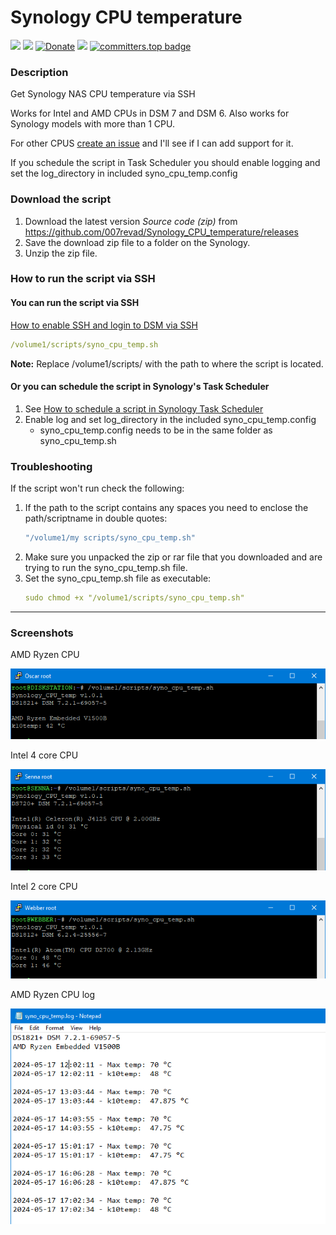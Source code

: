# Synology CPU temperature

<a href="https://github.com/007revad/Synology_CPU_temperature/releases"><img src="https://img.shields.io/github/release/007revad/Synology_CPU_temperature.svg"></a>
<a href="https://hits.seeyoufarm.com"><img src="https://hits.seeyoufarm.com/api/count/incr/badge.svg?url=https%3A%2F%2Fgithub.com%2F007revad%2FSynology_CPU_temperature&count_bg=%2379C83D&title_bg=%23555555&icon=&icon_color=%23E7E7E7&title=views&edge_flat=false"/></a>
[![Donate](https://img.shields.io/badge/Donate-PayPal-green.svg)](https://www.paypal.com/paypalme/007revad)
[![](https://img.shields.io/static/v1?label=Sponsor&message=%E2%9D%A4&logo=GitHub&color=%23fe8e86)](https://github.com/sponsors/007revad)
[![committers.top badge](https://user-badge.committers.top/australia/007revad.svg)](https://user-badge.committers.top/australia/007revad)

### Description

Get Synology NAS CPU temperature via SSH

Works for Intel and AMD CPUs in DSM 7 and DSM 6. Also works for Synology models with more than 1 CPU.

For other CPUS [create an issue](https://github.com/007revad/Synology_CPU_temperature/issues) and I'll see if I can add support for it. 

If you schedule the script in Task Scheduler you should enable logging and set the log_directory in included syno_cpu_temp.config

### Download the script

1. Download the latest version _Source code (zip)_ from https://github.com/007revad/Synology_CPU_temperature/releases
2. Save the download zip file to a folder on the Synology.
3. Unzip the zip file.

### How to run the script via SSH

#### You can run the script via SSH

[How to enable SSH and login to DSM via SSH](https://kb.synology.com/en-global/DSM/tutorial/How_to_login_to_DSM_with_root_permission_via_SSH_Telnet)

```YAML
/volume1/scripts/syno_cpu_temp.sh
```

**Note:** Replace /volume1/scripts/ with the path to where the script is located.

#### Or you can schedule the script in Synology's Task Scheduler

1. See <a href=how_to_schedule.md/>How to schedule a script in Synology Task Scheduler</a>
2. Enable log and set log_directory in the included syno_cpu_temp.config
    - syno_cpu_temp.config needs to be in the same folder as syno_cpu_temp.sh

### Troubleshooting

If the script won't run check the following:

1. If the path to the script contains any spaces you need to enclose the path/scriptname in double quotes:
   ```YAML
   "/volume1/my scripts/syno_cpu_temp.sh"
   ```
2. Make sure you unpacked the zip or rar file that you downloaded and are trying to run the syno_cpu_temp.sh file.
3. Set the syno_cpu_temp.sh file as executable:
   ```YAML
   sudo chmod +x "/volume1/scripts/syno_cpu_temp.sh"
   ```

-----
### Screenshots

<p align="left">AMD Ryzen CPU</p>
<p align="left"><img src="/images/amd.png"></p>

<p align="left">Intel 4 core CPU</p>
<p align="left"><img src="/images/intel_4core.png"></p>

<p align="left">Intel 2 core CPU</p>
<p align="left"><img src="/images/intel_2core.png"></p>

<p align="left">AMD Ryzen CPU log</p>
<p align="left"><img src="/images/log.png"></p>

